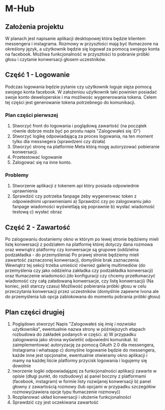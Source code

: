 # M-Hub
## Założenia projektu
W planach jest napisanie aplikacji desktopowej która będzie klientem messengera i instagrama. Rozmowy w przyszłości mają być tłumaczone na określony język, a użytkownik będzie się logował za pomocą swojego konta na facebook.
Możliwa funkcjonalność w przyszłości to pobranie próbki głosu i czytanie konwersacji głosem uczestników.

## Część 1 - Logowanie
Podczas logowania będzie pytanie czy użytkownik loguje sięza pomocą swojego konta facebook. W założeniou użytkownik taki powinien posiadać swoje konto deweloperskie i ma możliwośc wygenerowania tokena. Celem tej części jest generowanie tokena potrzebnego do komunikacji.

### Plan części pierwszej
1. Stworzyć front do logowania i poglądową zawartość (na początek równie dobrze może być po prostu napis "Zalogowałeś się :D")
2. Stworzyć logikę odpowiadającą za proces logowania, na ten moment tylko dla  messnegera (sprawdzeni czy działa)
3. Stworzyć stronę na platformie Meta którą mogę autoryzować pobieranie konwersacji. 
4. Przetestować logowanie
5. Zalogować się na inne konto.
### Problemy
1. Stworzenie aplikacji z tokenem api który posiada odpowiednie uprawnienia
2. Sprawdzić czy potrzeba fanpage żeby wygenerowac token z odpowiednimi uprawnieniami
  a) Sprawdzić czy po zalogowaniu jako fanpage wiadomości wyświetlają się poprawnie
  b) wysłać wiadomość testową
  c) wysłać obraz


## Część 2 - Zawartość
Po zalogowaniu dostaniemy okno w którym po lewej stronie będziemy mieli listę konwersacji z podziałem na platformę której dotyczy dana rozmowa oraz wewnątrz platformy czy konwersacje są grupowe (oddzielna podzakładka - do przemyślenia)
Po prawej stronie będziemy mieli zawartość zaznaczonej konwersacji, domyślnie brak zaznaczenia. Wewnątrz tej sekcji trzeba umieścić również galerię multimediów (do przemyślenia czy jako oddzielna zakładka czy podzakładka konwersacji) oraz tłumaczenie wiadomości.(do konfiguracji czy chcemy przetłumaczyć wiadomość czy całą załadowaną konwersacje, czy listę konwersacji)
(Na koniec, jeśli starczy czasu)
Możliwość pobierania próbki głosu w celu przeczytania konwersacji przez uczestników (domyślnie zapewne Ivona ale do przemyślenia lub opcja zablokowana do momentu pobrania próbki głosu)

## Plan części drugiej
1. Poglądowo stworzyć Napis "Zalogowałeś się *imię i nazwisko użytkownika*", ewentualnie nazwa strony w późniejszych etapach rozbudowa do zakładek podanych w części.
a) W przypadku zalogowania jako strona wyświetlić odpowiedni komunikat.
b) zaimplementować autoryzację za pomocą OAuth 2.0 dla messengera, Instagrama i whatsapp
c) domyślne logowanie będzie do messengera, każde inne jest opcjonalne, ewentualnie otwieramy okno aplikacji i mamy na każdej liście platformy przycisk logowania i logujemy się dowolnie 
3. tworzenie logiki odpowiadajązej za funkcjonalności aplikacji zawarte w opisie (długi punkt, do rozbudowy)
   a) panel boczny z platformami (facebook, instagram) w formie listy rozwijanej konwersacji
   b) panel głowny z zawartością rozmowy (lub opcjami w przypadku szczegółów rozmowy(zawiera opcje typu tłumaczenie rozmowy))
4. Rozplanować układ konwersacji i ułożenie funkcjonalności
5. Sprawdzić czy jest oczekiwana zawartość 
